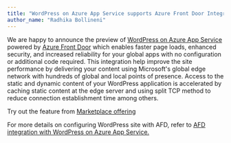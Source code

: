 ```yaml
---
title: "WordPress on Azure App Service supports Azure Front Door Integration"
author_name: "Radhika Bollineni"
---
```


We are happy to announce the preview of [WordPress on Azure App Service](https://aka.ms/wpafd) powered by [Azure Front Door](https://docs.microsoft.com/azure/frontdoor/front-door-overview) which enables faster page loads, enhanced security, and increased reliability for your global apps with no configuration or additional code required. This integration help improve the site performance by delivering your content using Microsoft's global edge network with hundreds of global and local points of presence. Access to the static and dynamic content of your WordPress application is accelerated by caching static content at the edge server and using split TCP method to reduce connection establishment time among others.

Try out the feature from [Marketplace offering](https://aka.ms/wpafd)

For more details on configuring WordPress site with AFD, refer to [AFD integration with WordPress on Azure App Service.](https://github.com/Azure/wordpress-linux-appservice/blob/main/WordPress/Configuring%20AFD%20with%20your%20WordPress%20site.md)
